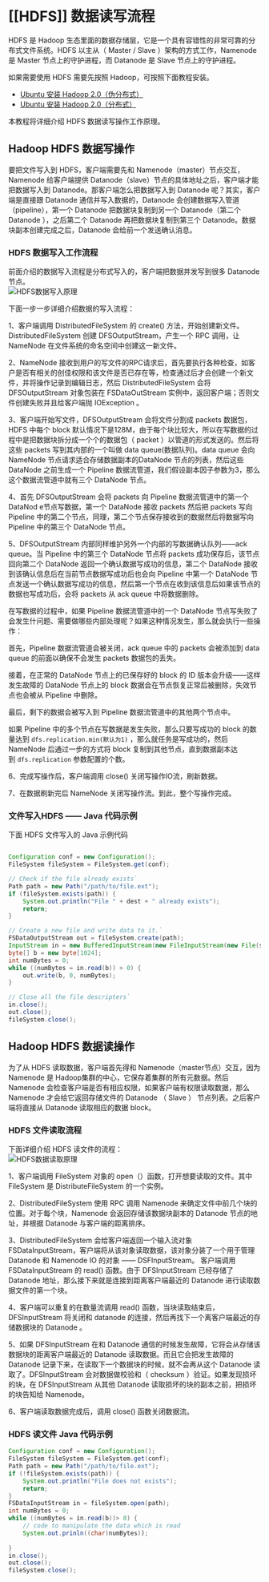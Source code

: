 # [[HDFS]] 数据读写流程

HDFS 是 Hadoop 生态里面的数据存储层，它是一个具有容错性的非常可靠的分布式文件系统。HDFS 以主从（ Master / Slave ）架构的方式工作，Namenode 是 Master 节点上的守护进程，而 Datanode 是 Slave 节点上的守护进程。

如果需要使用 HDFS 需要先按照 Hadoop，可按照下面教程安装。

-   [Ubuntu 安装 Hadoop 2.0（伪分布式）](http://www.hadoopdoc.com/hadoop/hadoop-install-on-unbuntu "Ubuntu 安装 Hadoop 2.0（伪分布式）")
-   [Ubuntu 安装 Hadoop 2.0（分布式）](http://www.hadoopdoc.com/hadoop/hadoop-distribute-install-on-unbuntu "Ubuntu 安装 Hadoop 2.0（分布式）")

本教程将详细介绍 HDFS 数据读写操作工作原理。

## Hadoop HDFS 数据写操作

要把文件写入到 HDFS，客户端需要先和 Namenode（master）节点交互，Namenode 给客户端提供 Datanode（slave）节点的具体地址之后，客户端才能把数据写入到 Datanode。那客户端怎么把数据写入到 Datanode 呢？其实，客户端是直接跟 Datanode 通信并写入数据的，Datanode 会创建数据写入管道（pipeline），第一个 Datanode 把数据块复制到另一个 Datanode（第二个 Datanode ），之后第二个 Datanode 再把数据块复制到第三个 Datanode。数据块副本创建完成之后，Datanode 会给前一个发送确认消息。

### HDFS 数据写入工作流程

前面介绍的数据写入流程是分布式写入的，客户端把数据并发写到很多 Datanode节点。  
![HDFS数据写入原理](https://www.hadoopdoc.com/media/editor/file_1570080080000_20191003132120804548.png "HDFS数据写入原理")

下面一步一步详细介绍数据的写入流程：

1、客户端调用 DistributedFileSystem 的 create() 方法，开始创建新文件。DistributedFileSystem 创建 DFSOutputStream，产生一个 RPC 调用，让 NameNode 在文件系统的命名空间中创建这一新文件。

2、NameNode 接收到用户的写文件的RPC请求后，首先要执行各种检查，如客户是否有相关的创佳权限和该文件是否已存在等，检查通过后才会创建一个新文件，并将操作记录到编辑日志，然后 DistributedFileSystem 会将 DFSOutputStream 对象包装在 FSDataOutStream 实例中，返回客户端；否则文件创建失败并且给客户端抛 IOException 。

3、客户端开始写文件，DFSOutputStream 会将文件分割成 packets 数据包，HDFS 中每个 block 默认情况下是128M，由于每个块比较大，所以在写数据的过程中是把数据块拆分成一个个的数据包（ packet ）以管道的形式发送的。然后将这些 packets 写到其内部的一个叫做 data queue(数据队列)。data queue 会向 NameNode 节点请求适合存储数据副本的DataNode 节点的列表，然后这些 DataNode 之前生成一个 Pipeline 数据流管道，我们假设副本因子参数为3，那么这个数据流管道中就有三个 DataNode 节点。

4、首先 DFSOutputStream 会将 packets 向 Pipeline 数据流管道中的第一个 DataNod e节点写数据，第一个 DataNode 接收 packets 然后把 packets 写向 Pipeline 中的第二个节点，同理，第二个节点保存接收到的数据然后将数据写向 Pipeline 中的第三个 DataNode 节点。

5、DFSOutputStream 内部同样维护另外一个内部的写数据确认队列——ack queue。当 Pipeline 中的第三个 DataNode 节点将 packets 成功保存后，该节点回向第二个 DataNode 返回一个确认数据写成功的信息，第二个 DataNode 接收到该确认信息后在当前节点数据写成功后也会向 Pipeline 中第一个 DataNode 节点发送一个确认数据写成功的信息，然后第一个节点在收到该信息后如果该节点的数据也写成功后，会将 packets 从 ack queue 中将数据删除。

在写数据的过程中，如果 Pipeline 数据流管道中的一个 DataNode 节点写失败了会发生什问题、需要做哪些内部处理呢？如果这种情况发生，那么就会执行一些操作：

首先，Pipeline 数据流管道会被关闭，ack queue 中的 packets 会被添加到 data queue 的前面以确保不会发生 packets 数据包的丢失。

接着，在正常的 DataNode 节点上的已保存好的 block 的 ID 版本会升级——这样发生故障的 DataNode 节点上的 block 数据会在节点恢复正常后被删除，失效节点也会被从 Pipeline 中删除。

最后，剩下的数据会被写入到 Pipeline 数据流管道中的其他两个节点中。

如果 Pipeline 中的多个节点在写数据是发生失败，那么只要写成功的 block 的数量达到 `dfs.replication.min(默认为1)` ，那么就任务是写成功的，然后 NameNode 后通过一步的方式将 block 复制到其他节点，直到数据副本达到 `dfs.replication` 参数配置的个数。

6、完成写操作后，客户端调用 close() 关闭写操作IO流，刷新数据。

7、在数据刷新完后 NameNode 关闭写操作流。到此，整个写操作完成。

### 文件写入HDFS —— Java 代码示例

下面 HDFS 文件写入的 Java 示例代码

```java

Configuration conf = new Configuration();
FileSystem fileSystem = FileSystem.get(conf);

// Check if the file already exists`
Path path = new Path("/path/to/file.ext");
if (fileSystem.exists(path)) {
	System.out.println("File " + dest + " already exists");
	return;
}

// Create a new file and write data to it.`
FSDataOutputStream out = fileSystem.create(path);
InputStream in = new BufferedInputStream(new FileInputStream(new File(source)));
byte[] b = new byte[1024];
int numBytes = 0;
while ((numBytes = in.read(b)) > 0) {
	out.write(b, 0, numBytes);
}

// Close all the file descripters`
in.close();
out.close();
fileSystem.close();

```

## Hadoop HDFS 数据读操作

为了从 HDFS 读取数据，客户端首先得和 Namenode（master节点）交互，因为 Namenode 是 Hadoop集群的中心，它保存着集群的所有元数据。然后 Namenode 会检查客户端是否有相应权限，如果客户端有权限读取数据，那么 Namenode 才会给它返回存储文件的 Datanode （ Slave ） 节点列表。之后客户端将直接从 Datanode 读取相应的数据 block。

### HDFS 文件读取流程

下面详细介绍 HDFS 读文件的流程：  
![HDFS数据读取原理](https://www.hadoopdoc.com/media/editor/Data-Read-Mechanism-in-HDFS_20191003131031625308.gif "HDFS数据读取原理")

1、客户端调用 FileSystem 对象的 open（）函数，打开想要读取的文件。其中FileSystem 是 DistributeFileSystem 的一个实例。

2、DistributedFileSystem 使用 RPC 调用 Namenode 来确定文件中前几个块的位置。对于每个块，Namenode 会返回存储该数据块副本的 Datanode 节点的地址，并根据 Datanode 与客户端的距离排序。

3、DistributedFileSystem 会给客户端返回一个输入流对象 FSDataInputStream，客户端将从该对象读取数据，该对象分装了一个用于管理 Datanode 和 Namenode IO 的对象 —— DSFInputStream。 客户端调用 FSDataInputStream 的 read() 函数。由于 DFSInputStream 已经存储了 Datanode 地址，那么接下来就是连接到距离客户端最近的 Datanode 进行读取数据文件的第一个块。

4、客户端可以重复的在数量流调用 read() 函数，当块读取结束后，DFSInputStream 将关闭和 datanode 的连接，然后再找下一个离客户端最近的存储数据块的 Datanode 。

5、如果 DFSInputStream 在和 Datanode 通信的时候发生故障，它将会从存储该数据块的距离客户端最近的 Datanode 读取数据。而且它会把发生故障的 Datanode 记录下来，在读取下一个数据块的时候，就不会再从这个 Datanode 读取了。DFSInputStream 会对数据做校验和（ checksum ）验证。如果发现损坏的块，在 DFSInputStream 从其他 Datanode 读取损坏的块的副本之前，把损坏的块告知给 Namenode。

6、客户端读取数据完成后，调用 close() 函数关闭数据流。

### HDFS 读文件 Java 代码示例

```java
Configuration conf = new Configuration();  
FileSystem fileSystem = FileSystem.get(conf);  
Path path = new Path("/path/to/file.ext");  
if (!fileSystem.exists(path)) {  
	System.out.println("File does not exists");  
	return;  
}  
FSDataInputStream in = fileSystem.open(path);  
int numBytes = 0;  
while ((numBytes = in.read(b))> 0) {  
	// code to manipulate the data which is read  
	System.out.prinln((char)numBytes));
 
}  
in.close();  
out.close();  
fileSystem.close();
```
